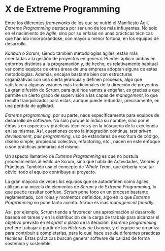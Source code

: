 # X de Extreme Programming

Entre los diferentes _frameworks_ de los que se nutrió el Manifiesto Ágil, _Extreme Programming_ destaca por ser uno de los más influyentes. No solo en el nacimiento de _Agile_, sino por su énfasis en unas prácticas técnicas que han ido incorporándose, con mayor o menor fortuna, en los equipos de desarrollo.

_Kanban_ o _Scrum_, siendo también metodologías ágiles, están más orientadas a la gestión de proyectos en general. Puedes aplicar ambas en entornos distintos a la programación y, de hecho, es relativamente habitual ver como equipos de otras áreas de una empresa adoptan alguna de estas metodologías. Además, encajan bastante bien con estructuras organizativas con una cierta jerarquía y definen procesos, algo que satisface a algunas visiones más tradicionales de la dirección de proyectos. La gran difusión de _Scrum_, para qué nos vamos a engañar, es gracias a que permite un cierto grado de supervisión a las capas de _management_, lo que resulta tranquilizador para estas, aunque puede redundar, precisamente, en una pérdida de agilidad.

_Extreme programming_, por su parte, nace específicamente para equipos de desarrollo de software. No solo porque lo indica su nombre, sino por el énfasis en aspectos y prácticas técnicas y en la búsqueda de la excelencia en las mismas. Así, cuestiones como la integración contínua, _test driven development_, _pair programming_, uso de estándares de escritura de código, diseño simple, propiedad colectiva, refactoring, etc., nacen en este enfoque o son prácticas primarias del mismo.

Un aspecto llamativo de _Extreme Programming_ es que no postula procedimientos al estilo de Scrum, sino que habla de Actividades, Valores y Prácticas. También usa el concepto de _Whole Team_, que debería resultar obvio: todo el equipo contribuye al proyecto.

La gran mayoría de veces los equipos que se autodefinen como ágiles utilizan una mezcla de elementos de _Scrum_ y de _Extreme Programming_, lo que puede resultar confuso. _Scrum_ pone foco en un proceso bastante reglamentado, con roles y momentos definidos, algo en lo que _Extreme Programming_ no pone tanto acento. _Scrum_ es más _management friendly_.

Así, por ejemplo, _Scrum_ tiende a favorecer una aproximación al desarrollo basada en tareas y en la distribución de la carga de trabajo para alcanzar el objetivo previsto en el _sprint_ o plazo de la iteración. _Extreme programming_ prefiere trabajar a partir de las _Historias de Usuario_, y el equipo se organiza para contribuir a completarlas, para lo cual hace uso de diferentes prácticas técnicas. Estas prácticas buscan generar software de calidad de forma sostenida y sostenible.




